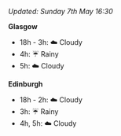 *Updated: Sunday 7th May 16:30*

**Glasgow**

* 18h - 3h: :cloud: Cloudy
* 4h: :umbrella: Rainy
* 5h: :cloud: Cloudy

**Edinburgh**

* 18h - 2h: :cloud: Cloudy
* 3h: :umbrella: Rainy
* 4h, 5h: :cloud: Cloudy
